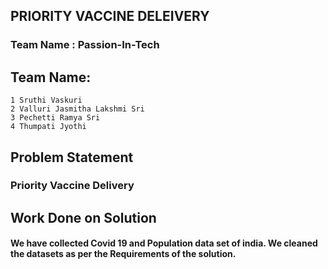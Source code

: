 ## PRIORITY VACCINE DELEIVERY
### Team Name : Passion-In-Tech
## Team Name:
    1 Sruthi Vaskuri
    2 Valluri Jasmitha Lakshmi Sri 
    3 Pechetti Ramya Sri
    4 Thumpati Jyothi

## Problem Statement
  ### Priority Vaccine Delivery
  
## Work Done on Solution
 #### We have collected Covid 19 and Population data set of india. We cleaned the datasets as per the Requirements of the solution.
 

  
  


